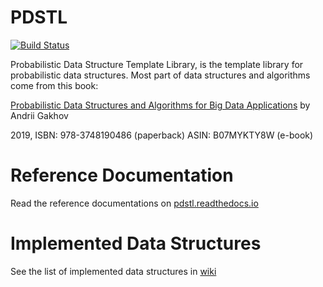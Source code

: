# PDSTL
[![Build Status](https://travis-ci.org/zaghaghi/pdstl.svg?branch=master)](https://travis-ci.org/zaghaghi/pdstl)

Probabilistic Data Structure Template Library, is the template library for probabilistic data structures.
Most part of data structures and algorithms come from this book:

[Probabilistic Data Structures and Algorithms for Big Data Applications](https://pdsa.gakhov.com/) by Andrii Gakhov

2019, ISBN: 978-3748190486 (paperback) ASIN: B07MYKTY8W (e-book)

# Reference Documentation
Read the reference documentations on [pdstl.readthedocs.io](https://pdstl.readthedocs.io/)

# Implemented Data Structures
See the list of implemented data structures in [wiki](https://github.com/zaghaghi/pdstl/wiki)

